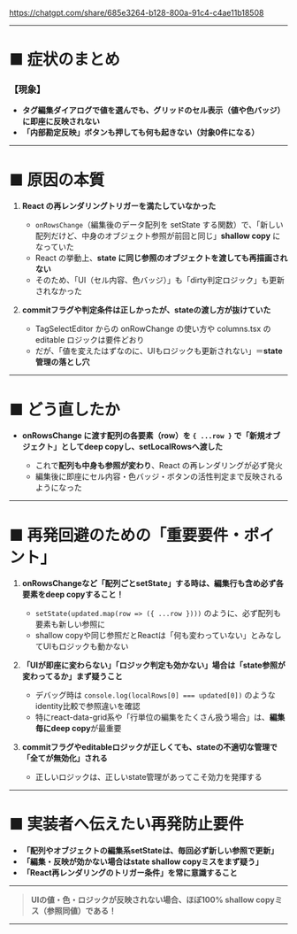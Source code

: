 https://chatgpt.com/share/685e3264-b128-800a-91c4-c4ae11b18508


---

# ■ 症状のまとめ

### 【現象】

* **タグ編集ダイアログで値を選んでも、グリッドのセル表示（値や色バッジ）に即座に反映されない**
* **「内部勘定反映」ボタンも押しても何も起きない（対象0件になる）**

---

# ■ 原因の本質

1. **React の再レンダリングトリガーを満たしていなかった**

   * `onRowsChange`（編集後のデータ配列を setState する関数）で、「新しい配列だけど、中身のオブジェクト参照が前回と同じ」**shallow copy** になっていた
   * React の挙動上、**state に同じ参照のオブジェクトを渡しても再描画されない**
   * そのため、「UI（セル内容、色バッジ）」も「dirty判定ロジック」も更新されなかった

2. **commitフラグや判定条件は正しかったが、stateの渡し方が抜けていた**

   * TagSelectEditor からの onRowChange の使い方や columns.tsx の editable ロジックは要件どおり
   * だが、「値を変えたはずなのに、UIもロジックも更新されない」＝**state管理の落とし穴**

---

# ■ どう直したか

* **onRowsChange に渡す配列の各要素（row）を `{ ...row }` で「新規オブジェクト」としてdeep copyし、setLocalRowsへ渡した**

  * これで**配列も中身も参照が変わり**、React の再レンダリングが必ず発火
  * 編集後に即座にセル内容・色バッジ・ボタンの活性判定まで反映されるようになった

---

# ■ 再発回避のための「重要要件・ポイント」

1. **onRowsChangeなど「配列ごとsetState」する時は、編集行も含め必ず各要素をdeep copyすること！**

   * `setState(updated.map(row => ({ ...row })))` のように、必ず配列も要素も新しい参照に
   * shallow copyや同じ参照だとReactは「何も変わっていない」とみなしてUIもロジックも動かない

2. **「UIが即座に変わらない」「ロジック判定も効かない」場合は「state参照が変わってるか」まず疑うこと**

   * デバッグ時は `console.log(localRows[0] === updated[0])` のようなidentity比較で参照違いを確認
   * 特にreact-data-grid系や「行単位の編集をたくさん扱う場合」は、**編集毎にdeep copy**が最重要

3. **commitフラグやeditableロジックが正しくても、stateの不適切な管理で「全てが無効化」される**

   * 正しいロジックは、正しいstate管理があってこそ効力を発揮する

---

# ■ 実装者へ伝えたい**再発防止要件**

* **「配列やオブジェクトの編集系setStateは、毎回必ず新しい参照で更新」**
* **「編集・反映が効かない場合はstate shallow copyミスをまず疑う」**
* **「React再レンダリングのトリガー条件」を常に意識すること**

---

> **UIの値・色・ロジックが反映されない場合、ほぼ100% shallow copyミス（参照同値）である！**

---
